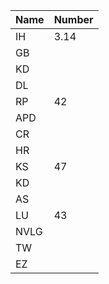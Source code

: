 | Name | Number |
|------|--------|
| IH   | 3.14   |
| GB   |        |
| KD   |        |
| DL   |        |
| RP   | 42     |
| APD  |        |
| CR   |        |
| HR   |        |
| KS   | 47     |
| KD   |        |
| AS   |        |
| LU   |   43   |
| NVLG |        |
| TW   |        |
| EZ   |        |

